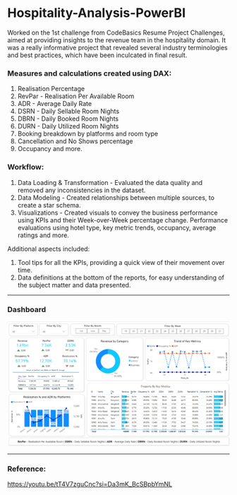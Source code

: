 # Hospitality-Analysis-PowerBI
Worked on the 1st challenge from CodeBasics Resume Project Challenges, aimed at providing insights to the revenue team in the hospitality domain.
It was a really informative project that revealed several industry terminologies and best practices, which have been inculcated in final result.

### Measures and calculations created using DAX:
1. Realisation Percentage 
2. RevPar - Realisation Per Available Room
3. ADR - Average Daily Rate
4. DSRN - Daily Sellable Room Nights
5. DBRN - Daily Booked Room Nights
6. DURN - Daily Utilized Room Nights
7. Booking breakdown by platforms and room type
8. Cancellation and No Shows percentage
9. Occupancy
and more.

### Workflow:
1. Data Loading & Transformation - Evaluated the data quality and removed any inconsistencies in the dataset.
2. Data Modeling - Created relationships between multiple sources, to create a star schema.
3. Visualizations - Created visuals to convey the business performance using KPIs and their Week-over-Week percentage change. Performance evaluations using hotel type, key metric trends, occupancy, average ratings and more. 

Additional aspects included:
1. Tool tips for all the KPIs, providing a quick view of their movement over time.
2. Data definitions at the bottom of the reports, for easy understanding of the subject matter and data presented.

---

### Dashboard
![](https://github.com/PranavP4tel/Hospitality-Analysis-PowerBI/blob/main/Dashboard.png)

---

### Reference:
https://youtu.be/tT4V7zguCnc?si=Da3mK_BcSBpbYmNL
